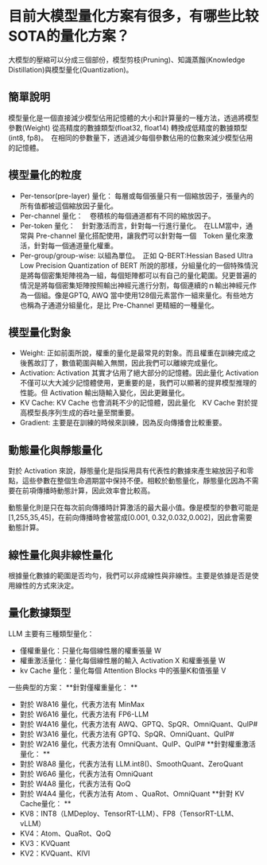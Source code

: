 # 目前大模型量化方案有很多，有哪些比较SOTA的量化方案？
大模型的壓縮可以分成三個部份，模型剪枝(Pruning)、知識蒸餾(Knowledge Distillation)與模型量化(Quantization)。
## 簡單說明
模型量化是一個直接減少模型佔用記憶體的大小和計算量的一種方法，透過將模型參數(Weight) 從高精度的數據類型(float32, float14) 轉換成低精度的數據類型(int8, fp8)。　在相同的參數量下，透過減少每個參數佔用的位數來減少模型佔用的記憶體。

## 模型量化的粒度
- Per-tensor(pre-layer) 量化： 每層或每個張量只有一個縮放因子，張量內的所有值都被這個縮放因子量化。
- Per-channel 量化：　卷積核的每個通道都有不同的縮放因子。
- Per-token 量化：　針對激活而言，針對每一行進行量化。　在LLM當中，通常與 Pre-channel 量化搭配使用，讓我們可以針對每一個　Token 量化來激活，針對每一個通道量化權重。
- Per-group/group-wise: 以組為單位。　正如 Q-BERT:Hessian Based Ultra Low Precision Quantization of BERT 所說的那樣，分組量化的一個特殊情況是將每個密集矩陣視為一組，每個矩陣都可以有自己的量化範圍。兒更普遍的情況是將每個密集矩陣按照輸出神經元進行分割，每個連續的ｎ輸出神經元作為一個組。像是GPTQ, AWQ 當中使用128個元素當作一組來量化。有些地方也稱為子通道分組量化，是比 Pre-Channel 更精細的一種量化。

## 模型量化對象
- Weight: 正如前面所說，權重的量化是最常見的對象。而且權重在訓練完成之後舊故訂了，數值範圍與輸入無關，因此我們可以離線完成量化。
- Activation: Activation 其實才佔用了絕大部分的記憶體。因此量化 Activation 不僅可以大大減少記憶體使用，更重要的是，我們可以顯著的提昇模型推理的性能。但 Activation 輸出隨輸入變化，因此更難量化。
- KV Cache: KV Cache 也會消耗不少的記憶體，因此量化　KV Cache 對於提高模型長序列生成的吞吐量至關重要。
- Gradient: 主要是在訓練的時候來訓練，因為反向傳播會比較重要。

## 動態量化與靜態量化
對於 Activation 來說，靜態量化是指採用具有代表性的數據來產生縮放因子和零點，這些參數在整個生命週期當中保持不便。相較於動態量化，靜態量化因為不需要在前項傳播時動態計算，因此效率會比較高。

動態量化則是只在每次前向傳播時計算激活的最大最小值。像是模型的參數可能是　[1,255,35,45]，在前向傳播時會被當成[0.001, 0.32,0.032,0.002]，因此會需要動態計算。

## 線性量化與非線性量化
根據量化數據的範圍是否均勻，我們可以非成線性與非線性。主要是依據是否是使用線性的方式來決定。

## 量化數據類型
LLM 主要有三種類型量化：
- 僅權重量化：只量化每個線性層的權重張量 W
- 權重激活量化：量化每個線性層的輸入 Activation X 和權重張量 W
- kv Cache 量化：量化每個 Attention Blocks 中的張量K和值張量 V

一些典型的方案：
**針對僅權重量化： **
- 對於 W8A16 量化，代表方法有 MinMax 
- 對於 W6A16 量化，代表方法有 FP6-LLM 
- 對於 W4A16 量化，代表方法有 AWQ、GPTQ、SpQR、OmniQuant、QuIP# 
- 對於 W3A16 量化，代表方法有 GPTQ、SpQR、OmniQuant、QuIP#
- 對於 W2A16 量化，代表方法有 OmniQuant、QuIP、QuIP# 
**針對權重激活量化： **
- 對於 W8A8 量化，代表方法有 LLM.int8()、SmoothQuant、ZeroQuant 
- 對於 W6A6 量化，代表方法有 OmniQuant 
- 對於 W4A8 量化，代表方法有 QoQ 
- 對於 W4A4 量化，代表方法有 Atom 、QuaRot、OmniQuant 
**針對 KV Cache量化： **
- KV8：INT8（LMDeploy、TensorRT-LLM）、FP8（TensorRT-LLM、vLLM） 
- KV4：Atom、QuaRot、QoQ 
- KV3：KVQuant 
- KV2：KVQuant、KIVI
